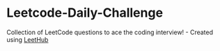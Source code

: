 # Leetcode-Daily-Challenge
Collection of LeetCode questions to ace the coding interview! - Created using [LeetHub](https://github.com/QasimWani/LeetHub)
